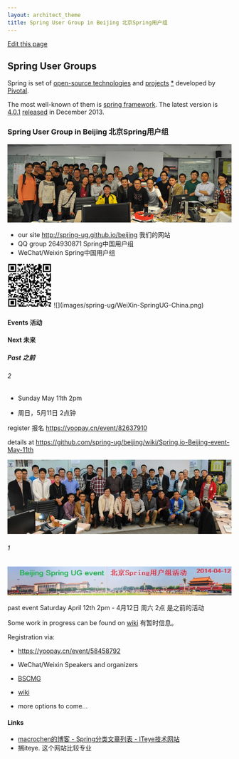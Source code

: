 ```yaml
---
layout: architect_theme
title: Spring User Group in Beijing 北京Spring用户组
---
```


[Edit this page](https://github.com/spring-ug/beijing/edit/gh-pages/index.md)

## Spring User Groups

Spring is set of [open-source technologies](http://www.gopivotal.com/oss)
 and [projects](http://spring.io/projects) [*](https://github.com/spring-projects/)
 developed by [Pivotal](http://www.gopivotal.com/).

The most well-known of them is [spring framework](https://github.com/spring-projects/spring-framework).
The latest version is [4.0.1](http://mvnrepository.com/artifact/org.springframework/spring-core)
 [released](http://spring.io/blog/2013/12/12/announcing-spring-framework-4-0-ga-release) in December 2013. 

### Spring User Group in Beijing 北京Spring用户组

![](img/events/DSC_0606_800x280.jpg)

- our site <http://spring-ug.github.io/beijing> 我们的网站
- QQ group 264930871 Spring中国用户组
- WeChat/Weixin Spring中国用户组

<!-- ![](images/spring-ug/QR-Code-SpringUG-China.png) -->
<a href="images/spring-ug/QR-Code-SpringUG-China.png">
<img src="images/spring-ug/QR-Code-SpringUG-China.png" width="100" height="100" /></a>
![](images/spring-ug/WeiXin-SpringUG-China.png)

#### Events 活动

#### Next 未来


##### Past 之前

###### 2

- Sunday May 11th 2pm

- 周日，5月11日 2点钟</br>

register 报名 <https://yoopay.cn/event/82637910>

details at <https://github.com/spring-ug/beijing/wiki/Spring.io-Beijing-event-May-11th>

![](img/events/spring-io-2.jpg)

###### 1

[![](img/events/TianAnMen-600x78-Beijing-Spring-UG-event-2014-04-12.jpg)](https://yoopay.cn/event/58458792)

past event Saturday April 12th 2pm - 4月12日 周六 2点 是之前的活动

Some work in progress can be found on [wiki](https://github.com/spring-ug/beijing/wiki) 有暂时信息。

Registration via:

- <https://yoopay.cn/event/58458792>

<script type="text/javascript" src="https://yoopay.cn/scripts/easyXDM.min.js"></script> <script type="text/javascript"> var REMOTE = "https://yoopay.cn"; var transport = new easyXDM.Socket(/** The configuration */{ remote: REMOTE + "/proxy.html?url=/payment/payment_widget/58458792%3Fwidth%3Dbig%26attendeeList%3Dhideen%26ref%3D", swf: REMOTE + "/scripts/easyxdm.swf", container: "embedded", onMessage: function(message, origin){ this.container.getElementsByTagName("iframe")[0].style.width = "100%"; this.container.getElementsByTagName("iframe")[0].style.height = parseInt(message)  + 20 + "px"; } }); </script> <div id="embedded"></div>

- WeChat/Weixin Speakers and organizers


- [BSCMG](http://www.meetup.com/BeijingSoftwareCraftsmanship/events/170135002/)
- [wiki](https://github.com/spring-ug/beijing/wiki)
- more options to come...


#### Links

- [macrochen的博客 - Spring分类文章列表 - ITeye技术网站](http://macrochen.iteye.com/category/56050)
- 搁iteye. 这个网站比较专业



